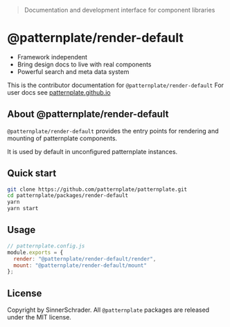 > Documentation and development interface for component libraries

# @patternplate/render-default

* Framework independent
* Bring design docs to live with real components
* Powerful search and meta data system

This is the contributor documentation for `@patternplate/render-default`
For user docs see [patternplate.github.io](https://patternplate.github.io)

## About @patternplate/render-default

`@patternplate/render-default` provides the entry points for rendering and mounting
of patternplate components. 

It is used by default in unconfigured patternplate instances.

## Quick start

```sh
git clone https://github.com/patternplate/patternplate.git
cd patternplate/packages/render-default
yarn
yarn start
```

## Usage

```js
// patternplate.config.js
module.exports = {
  render: "@patternplate/render-default/render",
  mount: "@patternplate/render-default/mount"
};
```

## License

Copyright by SinnerSchrader. All `@patternplate` packages are released under the MIT license.

